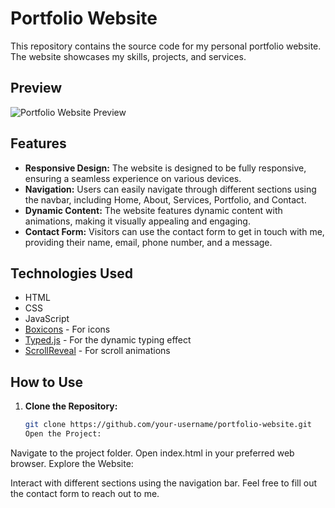 # Portfolio Website

This repository contains the source code for my personal portfolio website. The website showcases my skills, projects, and services.

## Preview

![Portfolio Website Preview](./images/screenshot.png)

## Features

- **Responsive Design:** The website is designed to be fully responsive, ensuring a seamless experience on various devices.
- **Navigation:** Users can easily navigate through different sections using the navbar, including Home, About, Services, Portfolio, and Contact.
- **Dynamic Content:** The website features dynamic content with animations, making it visually appealing and engaging.
- **Contact Form:** Visitors can use the contact form to get in touch with me, providing their name, email, phone number, and a message.

## Technologies Used

- HTML
- CSS
- JavaScript
- [Boxicons](https://boxicons.com/) - For icons
- [Typed.js](https://github.com/mattboldt/typed.js/) - For the dynamic typing effect
- [ScrollReveal](https://scrollrevealjs.org/) - For scroll animations

## How to Use

1. **Clone the Repository:**

   ```bash
   git clone https://github.com/your-username/portfolio-website.git
   Open the Project:

Navigate to the project folder.
Open index.html in your preferred web browser.
Explore the Website:

Interact with different sections using the navigation bar.
Feel free to fill out the contact form to reach out to me.
